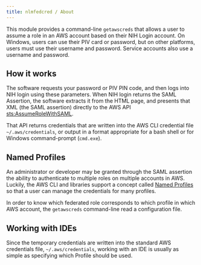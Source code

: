 ```yaml
---
title: nlmfedcred / About
---
```


This module provides a command-line `getawscreds` that allows a user to assume a role in an AWS account based 
on their NIH Login account. On Windows, users can use their PIV card or password, but on other platforms, users
must use their username and password.  Service accounts also use a username and password.

## How it works

The software requests your password or PIV PIN code, and then logs into
NIH login using these parameters.  When NIH login returns the SAML Assertion,
the software extracts it from the HTML page, and presents that XML (the SAML assertion)
directly to the AWS API 
[sts:AssumeRoleWithSAML](https://docs.aws.amazon.com/STS/latest/APIReference/API_AssumeRoleWithSAML.html).

That API returns credentials that are written into the AWS CLI credential file `~/.aws/credentials`, or output in a
format appropriate for a bash shell or for Windows command-prompt (`cmd.exe`).

## Named Profiles

An administrator or developer may be granted through the SAML assertion the ability
to authenticate to multiple roles on multiple accounts in AWS. Luckily, the AWS CLI and libraries support a concept
called [Named Profiles](https://docs.aws.amazon.com/cli/latest/userguide/cli-configure-profiles.html) 
so that a user can manage the credentials for many profiles.

In order to know which federated role corresponds to which profile in which AWS
account, the `getawscreds` command-line read a configuration file.

## Working with IDEs

Since the temporary credentials are written into the standard AWS
credentials file, `~/.aws/credentials`, working with an IDE is usually
as simple as specifying which Profile should be used.

